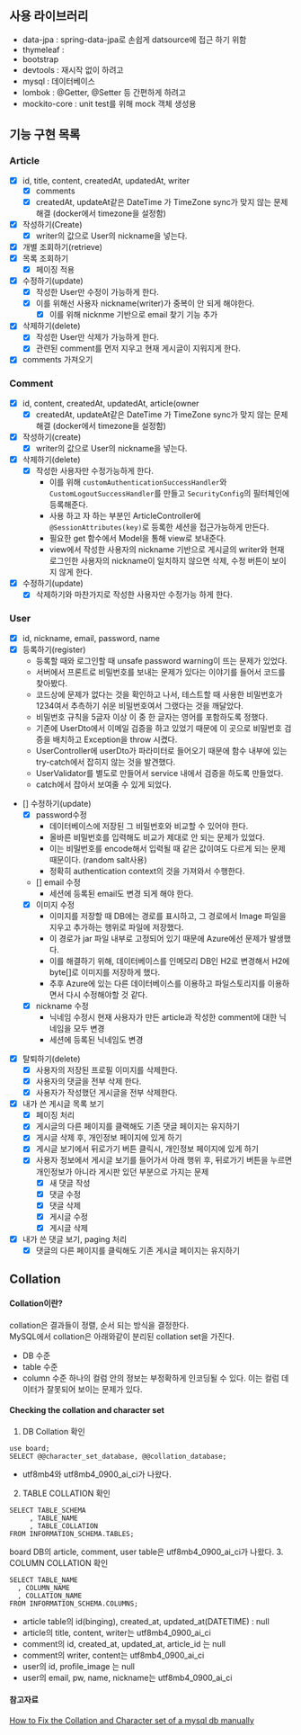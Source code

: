 ## 사용 라이브러리
- data-jpa : spring-data-jpa로 손쉽게 datsource에 접근 하기 위함
- thymeleaf : 
- bootstrap
- devtools : 재시작 없이 하려고
- mysql : 데이터베이스
- lombok : @Getter, @Setter 등 간편하게 하려고
- mockito-core : unit test를 위해 mock 객체 생성용
## 기능 구현 목록
### Article
- [x] id, title, content, createdAt, updatedAt, writer
  - [x] comments
  - [x] createdAt, updateAt같은 DateTime 가 TimeZone sync가 맞지 않는 문제 해결 (docker에서 timezone을 설정함)
- [x] 작성하기(Create)
  - [x] writer의 값으로 User의 nickname을 넣는다.
- [x] 개별 조회하기(retrieve)
- [x] 목록 조회하기
  - [x] 페이징 적용 
- [x] 수정하기(update)
  - [x] 작성한 User만 수정이 가능하게 한다.
  - [x] 이를 위해선 사용자 nickname(writer)가 중복이 안 되게 해야한다.
    - [x] 이를 위해 nicknme 기반으로 email 찾기 기능 추가
- [x] 삭제하기(delete)
  - [x] 작성한 User만 삭제가 가능하게 한다.
  - [x] 관련된 comment를 먼저 지우고 현재 게시글이 지워지게 한다.
- [x] comments 가져오기
### Comment
- [x] id, content, createdAt, updatedAt, article(owner
  - [x] createdAt, updateAt같은 DateTime 가 TimeZone sync가 맞지 않는 문제 해결 (docker에서 timezone을 설정함)
- [x] 작성하기(create)
  - [x] writer의 값으로 User의 nickname을 넣는다.
- [x] 삭제하기(delete)
  - [x] 작성한 사용자만 수정가능하게 한다.
    - 이를 위해 `customAuthenticationSuccessHandler`와 `CustomLogoutSuccessHandler`를 만들고 `SecurityConfig`의 필터체인에 등록해준다.
    - 사용 하고 자 하는 부분인 ArticleController에 `@SessionAttributes(key)`로 등록한 세션을 접근가능하게 만든다.
    - 필요한 get 함수에서 Model을 통해 view로 보내준다.
    - view에서 작성한 사용자의 nickname 기반으로 게시글의 writer와 현재 로그인한 사용자의 nickname이 일치하지 않으면 삭제, 수정 버튼이 보이지 않게 한다.
- [x] 수정하기(update)
  - [x] 삭제하기와 마찬가지로 작성한 사용자만 수정가능 하게 한다.
### User
- [x] id, nickname, email, password, name
- [x] 등록하기(register)
  - 등록할 때와 로그인할 때 unsafe password warning이 뜨는 문제가 있었다.
  - 서버에서 프론트로 비밀번호를 보내는 문제가 있다는 이야기를 들어서 코드를 찾아봤다.
  - 코드상에 문제가 없다는 것을 확인하고 나서, 테스트할 때 사용한 비밀번호가 1234여서 추측하기 쉬운 비밀번호여서 그랬다는 것을 깨달았다.
  - 비밀번호 규칙을 5글자 이상 이 중 한 글자는 영어를 포함하도록 정했다.
  - 기존에 UserDto에서 이메일 검증을 하고 있었기 때문에 이 곳으로 비밀번호 검증을 배치하고 Exception을 throw 시켰다.
  - UserController에 userDto가 파라미터로 들어오기 때문에 함수 내부에 있는 try-catch에서 잡히지 않는 것을 발견했다.
  - UserValidator를 별도로 만들어서 service 내에서 검증을 하도록 만들었다.
  - catch에서 잡아서 보여줄 수 있게 되었다.
- [] 수정하기(update)
  - [x] password수정
    - 데이터베이스에 저장된 그 비밀번호와 비교할 수 있어야 한다.
    - 올바른 비밀번호를 입력해도 비교가 제대로 안 되는 문제가 있었다.
    - 이는 비밀번호를 encode해서 입력될 때 같은 값이여도 다르게 되는 문제 때문이다. (random salt사용)
    - 정확히 authentication context의 것을 가져와서 수행한다.
  - [] email 수정
    - 세션에 등록된 email도 변경 되게 해야 한다.
  - [x] 이미지 수정
    - 이미지를 저장할 때 DB에는 경로를 표시하고, 그 경로에서 Image 파일을 지우고 추가하는 행위로 파일에 저장했다.
    - 이 경로가 jar 파일 내부로 고정되어 있기 때문에 Azure에선 문제가 발생했다.
    - 이를 해결하기 위해, 데이터베이스를 인메모리 DB인 H2로 변경해서 H2에 byte[]로 이미지를 저장하게 했다.
    - 추후 Azure에 있는 다른 데이터베이스를 이용하고 파일스토리지를 이용하면서 다시 수정해야할 것 같다.
  - [x] nickname 수정
    - 닉네임 수정시 현재 사용자가 만든 article과 작성한 comment에 대한 닉네임을 모두 변경
    - 세션에 등록된 닉네임도 변경
- [x] 탈퇴하기(delete)
  - [x] 사용자의 저장된 프로필 이미지를 삭제한다.
  - [x] 사용자의 댓글을 전부 삭제 한다.
  - [x] 사용자가 작성했던 게시글을 전부 삭제한다.
- [x] 내가 쓴 게시글 목록 보기
  - [x] 페이징 처리
  - [x] 게시글의 다른 페이지를 클랙해도 기존 댓글 페이지는 유지하기
  - [x] 게시글 삭제 후, 개인정보 페이지에 있게 하기
  - [x] 게시글 보기에서 뒤로가기 버튼 클릭시, 개인정보 페이지에 있게 하기
  - [x] 사용자 정보에서 게시글 보기를 들어가서 아래 행위 후, 뒤로가기 버튼을 누르면 개인정보가 아니라 게시판 있던 부분으로 가지는 문제
    - [x] 새 댓글 작성
    - [x] 댓글 수정
    - [x] 댓글 삭제
    - [x] 게시글 수정
    - [x] 게시글 삭제
- [x] 내가 쓴 댓글 보기, paging 처리
  - [x] 댓글의 다른 페이지를 클릭해도 기존 게시글 페이지는 유지하기

## Collation
#### Collation이란?
collation은 결과들이 정렬, 순서 되는 방식을 결정한다.<br>
MySQL에서 collation은 아래와같이 분리된 collation set을 가진다.
- DB 수준
- table 수준
- column 수준
하나의 컬럼 안의 정보는 부정확하게 인코딩될 수 있다. 이는 컬럼 데이터가 잘못되어 보이는 문제가 있다.

#### Checking the collation and character set
1. DB Collation 확인
  ```MySQL
  use board;
  SELECT @@character_set_database, @@collation_database;
  ```
  - utf8mb4와 utf8mb4_0900_ai_ci가 나왔다.
2. TABLE COLLATION 확인
  ```MySQL
  SELECT TABLE_SCHEMA
       , TABLE_NAME
       , TABLE_COLLATION
  FROM INFORMATION_SCHEMA.TABLES;
  ```
  board DB의 article, comment, user table은 utf8mb4_0900_ai_ci가 나왔다.
3. COLUMN COLLATION 확인
  ```MySQL
  SELECT TABLE_NAME 
    , COLUMN_NAME 
    , COLLATION_NAME 
  FROM INFORMATION_SCHEMA.COLUMNS;
  ```
 - article table의 id(binging), created_at, updated_at(DATETIME) : null
 - article의 title, content, writer는 utf8mb4_0900_ai_ci
 - comment의 id, created_at, updated_at, article_id 는 null
 - comment의 writer, content는 utf8mb4_0900_ai_ci
 - user의 id, profile_image 는 null
 - user의 email, pw, name, nickname는 utf8mb4_0900_ai_ci
#### 참고자료
[How to Fix the Collation and Character set of a mysql db manually](https://confluence.atlassian.com/kb/how-to-fix-the-collation-and-character-set-of-a-mysql-database-manually-744326173.html)
